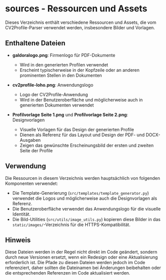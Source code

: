 # sources - Ressourcen und Assets

Dieses Verzeichnis enthält verschiedene Ressourcen und Assets, die vom CV2Profile-Parser verwendet werden, insbesondere Bilder und Vorlagen.

## Enthaltene Dateien

- **galdoralogo.png**: Firmenlogo für PDF-Dokumente
  - Wird in den generierten Profilen verwendet
  - Erscheint typischerweise in der Kopfzeile oder an anderen prominenten Stellen in den Dokumenten

- **cv2profile-loho.png**: Anwendungslogo
  - Logo der CV2Profile-Anwendung
  - Wird in der Benutzeroberfläche und möglicherweise auch in generierten Dokumenten verwendet

- **Profilvorlage Seite 1.png** und **Profilvorlage Seite 2.png**: Designvorlagen
  - Visuelle Vorlagen für das Design der generierten Profile
  - Dienen als Referenz für das Layout und Design der PDF- und DOCX-Ausgaben
  - Zeigen das gewünschte Erscheinungsbild der ersten und zweiten Seite der Profile

## Verwendung

Die Ressourcen in diesem Verzeichnis werden hauptsächlich von folgenden Komponenten verwendet:

- Die Template-Generierung (`src/templates/template_generator.py`) verwendet die Logos und möglicherweise auch die Designvorlagen als Referenz.
- Die Benutzeroberfläche verwendet das Anwendungslogo für die visuelle Identität.
- Die Bild-Utilities (`src/utils/image_utils.py`) kopieren diese Bilder in das `static/images/`-Verzeichnis für die HTTPS-Kompatibilität.

## Hinweis

Diese Dateien werden in der Regel nicht direkt im Code geändert, sondern durch neue Versionen ersetzt, wenn ein Redesign oder eine Aktualisierung erforderlich ist. Die Pfade zu diesen Dateien werden jedoch im Code referenziert, daher sollten die Dateinamen bei Änderungen beibehalten oder die entsprechenden Referenzen im Code aktualisiert werden. 